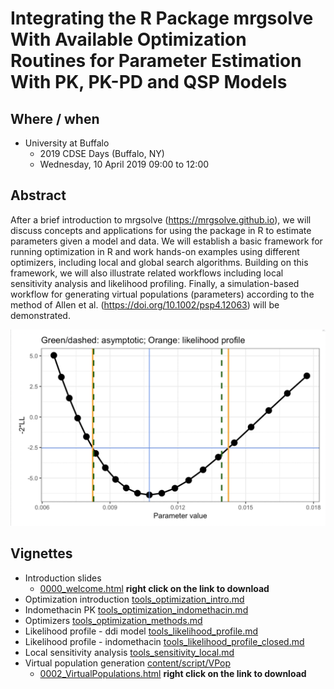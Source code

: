 # Integrating the R Package mrgsolve With Available Optimization Routines for Parameter Estimation With PK, PK-PD and QSP Models

## Where / when

- University at Buffalo
  - 2019 CDSE Days (Buffalo, NY)
  - Wednesday, 10 April 2019 09:00 to 12:00


## Abstract

After a brief introduction to mrgsolve (https://mrgsolve.github.io), we will
discuss concepts and applications for using the package in R to estimate
parameters given a model and data.  We will establish a basic framework for
running optimization in R and work hands-on examples using different optimizers,
including local and global search algorithms. Building on this framework, we
will also illustrate related workflows including local sensitivity analysis and
likelihood profiling. Finally, a simulation-based workflow for generating
virtual populations (parameters) according to the method of Allen et al.
(https://doi.org/10.1002/psp4.12063) will be demonstrated.


<img src = "content/images/readme_1.png" width = "600px"></img>

## Vignettes

- Introduction slides
    - [0000_welcome.html](https://raw.githubusercontent.com/metrumresearchgroup/ub-cdse-2019/master/content/slides/0000_welcome.html) __right click on the link to download__
- Optimization introduction [tools_optimization_intro.md](content/tools_optimization_intro.md)
- Indomethacin PK [tools_optimization_indomethacin.md](content/tools_optimization_indomethacin.md)
- Optimizers [tools_optimization_methods.md](content/tools_optimization_methods.md)
- Likelihood profile - ddi model [tools_likelihood_profile.md](content/tools_profile_likelihood.md)
- Likelihood profile - indomethacin [tools_likelihood_profile_closed.md](content/tools_profile_likelihood_closed.md)
- Local sensitivity analysis [tools_sensitivity_local.md](content/tools_sensitivity_local.md)
- Virtual population generation [content/script/VPop](content/script/Vpop)
    - [0002_VirtualPopulations.html](https://raw.githubusercontent.com/metrumresearchgroup/ub-cdse-2019/master/content/slides/0002_VirtualPopulations.html) __right click on the link to download__


